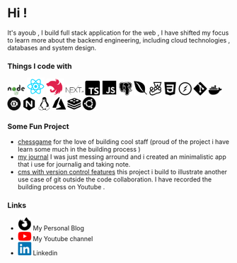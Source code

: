 <h1>Hi ! </h1>

<p>
It's ayoub , I build full stack application for the web ,  I have shifted my focus to learn more about the backend engineering, including cloud technologies , databases and system design.
</p>

<h3>Things I code with</h3>

<p  >
<img width="40" alt="nodejs" src="/icon/nodejs.svg" /> 
<img width="40" alt="react" src="/icon/react.svg" /> 
<img width="40" alt="nestjs" src="/icon/nestjs.svg" /> 
<img width="40" alt="nextjs" src="/icon/nextjs.svg" /> 
<img width="33" alt="ts" src="/icon/ts.svg" /> 
<img width="35" alt="js" src="/icon/js.svg" /> 
<img width="30" alt="postgres" src="/icon/postgres.svg" /> 
<img width="30" alt="mongo" src="/icon/mongo.svg" /> 
<img width="30" alt="jest" src="/icon/jest.svg" /> 
<img width="30" alt="css" src="/icon/css.svg" /> 
<img width="30" alt="socket" src="/icon/socket-io.svg" />
<img width="30" alt="git" src="/icon/git.svg" /> 
<img width="30" alt="docker" src="/icon/docker.svg" /> 
<img width="30" alt="keycloak" src="/icon/keycloak.svg" /> 
<img width="30" alt="nginx" src="/icon/nginx.svg" /> 
<img width="30" alt="linux" src="/icon/linux.svg" /> 
<img width="30" alt="azure" src="/icon/azure.svg" /> 
<img width="30" alt="redis" src="/icon/redis.svg" /> 
<img width="30" alt="ubuntu" src="/icon/ubuntu.svg" /> 
</p>

<h3>Some Fun Project </h3>

- [chessgame](https://github.com/ayoubbouguettaya/chessgame) for the love of building cool staff (proud of the project i have learn some much in the building process )
- [my journal](https://github.com/ayoubbouguettaya/my-journal) I was just messing arround and i created an minimalistic app that i use for journalig and taking note.
- [cms with version control features](https://github.com/ayoubbouguettaya/cms-with-version-control-features) this project i build to illustrate another use case of git outside the code collaboration. I have recorded the building process on Youtube .

<h3>Links</h3>

-  [<img width="30" alt="personal blog" src="/icon/firefox.svg" />](https://foobarz.blog) My Personal Blog 
-  [<img width="30" alt="youtube" src="/icon/youtube.png" />](https://youtube.com/foobarz-coding) My Youtube channel
-  [<img width="30" alt="linkedin" src="/icon/linkedin.png" />](https://linkedin.com/in/ayoub-bouguettaya) Linkedin
